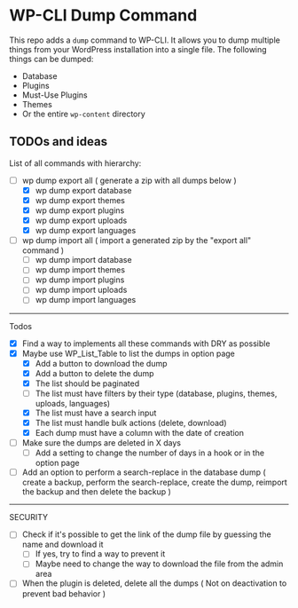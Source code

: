 # WP-CLI Dump Command

This repo adds a `dump` command to WP-CLI. It allows you to dump multiple things from your WordPress installation into a single file. The following things can be dumped:
- Database
- Plugins
- Must-Use Plugins
- Themes
- Or the entire `wp-content` directory

## TODOs and ideas

List of all commands with hierarchy:

- [ ] wp dump export all ( generate a zip with all dumps below )
    - [x] wp dump export database
    - [x] wp dump export themes
    - [x] wp dump export plugins
    - [x] wp dump export uploads
    - [x] wp dump export languages
- [ ] wp dump import all ( import a generated zip by the "export all" command )
    - [ ] wp dump import database
    - [ ] wp dump import themes
    - [ ] wp dump import plugins
    - [ ] wp dump import uploads
    - [ ] wp dump import languages  

---
Todos

- [x] Find a way to implements all these commands with DRY as possible
- [x] Maybe use WP_List_Table to list the dumps in option page
  - [x] Add a button to download the dump
  - [x] Add a button to delete the dump
  - [x] The list should be paginated
  - [ ] The list must have filters by their type (database, plugins, themes, uploads, languages)
  - [x] The list must have a search input
  - [x] The list must handle bulk actions (delete, download)
  - [x] Each dump must have a column with the date of creation
- [ ] Make sure the dumps are deleted in X days
  - [ ] Add a setting to change the number of days in a hook or in the option page
- [ ] Add an option to perform a search-replace in the database dump ( create a backup, perform the search-replace, create the dump, reimport the backup and then delete the backup )

---
SECURITY
- [ ] Check if it's possible to get the link of the dump file by guessing the name and download it
  - [ ] If yes, try to find a way to prevent it
  - [ ] Maybe need to change the way to download the file from the admin area
- [ ] When the plugin is deleted, delete all the dumps ( Not on deactivation to prevent bad behavior )